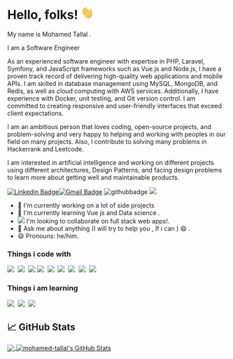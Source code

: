 # Hello, folks! <img src="https://raw.githubusercontent.com/Mohamed-Tallal/Mohamed-Tallal/master/wave.gif" height="30px" width="30px">

My name is Mohamed Tallal . 

I am a Software Engineer

As an experienced software engineer with expertise in PHP, Laravel, Symfony, and JavaScript frameworks such as Vue.js and Node.js, I have a proven track record of delivering high-quality web applications and mobile APIs. 
I am skilled in database management using MySQL, MongoDB, and Redis, as well as cloud computing with AWS services. Additionally, I have experience with Docker, unit testing, and Git version control. 
I am committed to creating responsive and user-friendly interfaces that exceed client expectations.

I am an ambitious person that loves coding, open-source projects, and problem-solving and very happy to helping and working with peoples in our field on many projects. Also, I contribute to solving many problems in Hackerrank and Leetcode.

I am interested in artificial intelligence and working on different projects using different architectures, Design Patterns, and facing design problems to learn more about getting well and maintainable products.

[![Linkedin Badge](https://img.shields.io/badge/mohammed-tallal-blue?style=flat-square&logo=Linkedin&logoColor=white&link=https://www.linkedin.com/in/mohammed-tallal/)](https://www.linkedin.com/in/mohammed-tallal/)[![Gmail Badge](https://img.shields.io/badge/-Gmail-c14438?style=flat-square&logo=Gmail&logoColor=white&link=mailto:mohamedtallal28@gmail.com)](mailto:mohamedtallal28@gmail.com) ![githubbadge](https://img.shields.io/github/followers/mohamed-tallal?style=social) ![](https://komarev.com/ghpvc/?username=mohamed-tallal&color=brightgreen&style=flat)


 - 🔭 I'm currently working on a lot of side projects
 - 🌱 I'm currently learning Vue js and Data science .
 - <img src="https://images.unsplash.com/photo-1610389051254-64849803c8fd?ixlib=rb-1.2.1&ixid=MnwxMjA3fDB8MHxwaG90by1wYWdlfHx8fGVufDB8fHx8&auto=format&fit=crop&w=1000&q=80" height="15px" weight="20px"> I'm looking to collaborate on full stack web apps!.
 - 💬 Ask me about anything (I will try to help you , If i can ) 😄 . 
 - 😄 Pronouns: he/him.

<h3>Things i code with</h3>

<span><img src="https://cdn.jsdelivr.net/gh/devicons/devicon@latest/icons/html5/html5-plain.svg" width="30px"></span>&nbsp;
<span><img src="https://cdn.jsdelivr.net/gh/devicons/devicon@latest/icons/css3/css3-plain.svg" width="30px"></span>&nbsp;
<span><img src="https://cdn.jsdelivr.net/gh/devicons/devicon@latest/icons/bootstrap/bootstrap-original.svg" width="30px"></span>
<span><img src="https://cdn.jsdelivr.net/gh/devicons/devicon@latest/icons/javascript/javascript-original.svg" width="30px"></span>&nbsp;
<span><img src="https://cdn.jsdelivr.net/gh/devicons/devicon@latest/icons/vuejs/vuejs-original.svg" width="30px"></span>&nbsp;
<span><img src="https://cdn.jsdelivr.net/gh/devicons/devicon@latest/icons/php/php-original.svg" width="30px"></span>&nbsp;
<span><img src="https://laravel.com/img/logomark.min.svg" width="30px"></span>&nbsp;
<span><img src="https://cdn.jsdelivr.net/gh/devicons/devicon@latest/icons/mysql/mysql-original.svg" width="30px"></span>&nbsp;
<span><img src="https://cdn.jsdelivr.net/gh/devicons/devicon@latest/icons/git/git-original.svg" width="30px"></span>&nbsp;


<h3>Things i am learning </h3>

<span><img src="https://futurumresearch.com/wp-content/uploads/2020/01/aws-logo-1280x720.png" width="60px"></span>&nbsp;
<span><img src="https://cdn.jsdelivr.net/gh/devicons/devicon@latest/icons/vuejs/vuejs-original.svg" width="30px"></span>&nbsp;
<span><img src="https://cdn.jsdelivr.net/gh/devicons/devicon@latest/icons/docker/docker-original.svg" width="60px"></span>&nbsp;

## &#x1f4c8; GitHub Stats
<a href="https://github.com/mohamed-tallal/mohamed-tallal">
  <img align="center" src="https://github-readme-stats.vercel.app/api/top-langs/?username=mohamed-tallal&title_color=ffffff&text_color=c9cacc&icon_color=2bbc8a&bg_color=1d1f21&langs_count=3" />
</a>

<a href="https://github.com/mohamed-tallal/mohamed-tallal">
  <img align="center" src="https://github-readme-stats.vercel.app/api?username=mohamed-tallal&show_icons=true&line_height=27&count_private=true&title_color=ffffff&text_color=c9cacc&icon_color=2bbc8a&bg_color=1d1f21" alt="mohamed-tallal's GitHub Stats"/>
</a>
